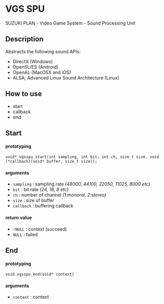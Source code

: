 # VGS SPU 
SUZUKI PLAN - Video Game System - Sound Processing Unit

## Description
Abstracts the following sound APIs:
- DirectX (Windows)
- OpenSL/ES (Android)
- OpenAL (MacOSX and iOS)
- ALSA; Advanced Linux Sound Architecture (Linux)

## How to use
- start
- callback
- end

## Start
#### prototyping
```
void* vgsspu_start(int sampling, int bit, int ch, size_t size, void (*callback)(void* buffer, size_t size));
```

#### arguments
- `sampling` : sampling rate _(48000, 44100, 22050, 11025, 8000 etc)_
- `bit` : bit rate _(24, 16, 8 etc)_
- `ch` : number of channel _(1:monoral, 2:stereo)_
- `size` : size of buffer
- `callback` : buffering callback

#### return value
- `!NULL` : context (succeed)
- `NULL` : failed

## End
#### prototyping
```
void vgsspu_end(void* context)
```

#### arguments
- `context` : context

